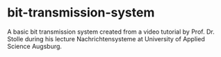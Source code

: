 # bit-transmission-system
A basic bit transmission system created from a video tutorial by Prof. Dr. Stolle during his lecture Nachrichtensysteme at University of Applied Science Augsburg.
